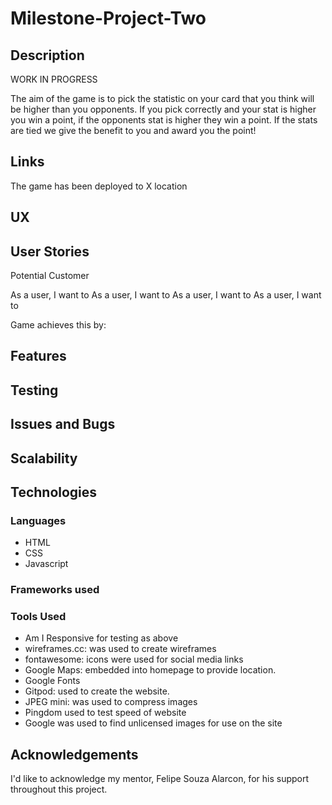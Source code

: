 # Milestone-Project-Two

## Description

WORK IN PROGRESS

The aim of the game is to pick the statistic on your card that you think will be higher than you opponents. If you pick correctly and your stat is higher you win a point, if the opponents stat is higher they win a point. If the stats are tied we give the benefit to you and award you the point!

## Links

The game has been deployed to X location

## UX

## User Stories

Potential Customer

As a user, I want to
As a user, I want to
As a user, I want to
As a user, I want to

Game achieves this by:


## Features

## Testing

## Issues and Bugs

## Scalability

## Technologies

### Languages

- HTML
- CSS
- Javascript

### Frameworks used

### Tools Used

- Am I Responsive for testing as above
- wireframes.cc: was used to create wireframes
- fontawesome: icons were used for social media links
- Google Maps: embedded into homepage to provide location.
- Google Fonts
- Gitpod: used to create the website.
- JPEG mini: was used to compress images
- Pingdom used to test speed of website
- Google was used to find unlicensed images for use on the site

## Acknowledgements

I'd like to acknowledge my mentor, Felipe Souza Alarcon, for his support throughout this project.

